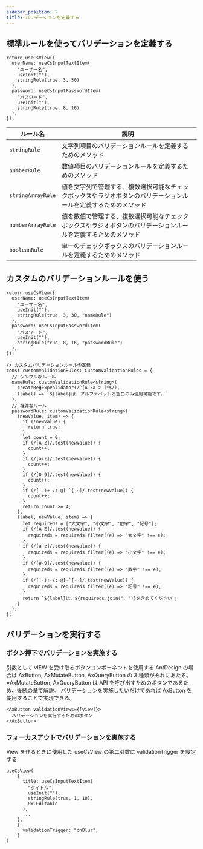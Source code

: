 ```yaml
---
sidebar_position: 2
title: バリデーションを定義する
---
```


## 標準ルールを使ってバリデーションを定義する

```tsx
return useCsView({
  userName: useCsInputTextItem(
    "ユーザー名",
    useInit(""),
    stringRule(true, 3, 30)
  ),
  password: useCsInputPasswordItem(
    "パスワード",
    useInit(""),
    stringRule(true, 8, 16)
  ),
});
```

| ルール名          | 説明                                                                                                             |
| ----------------- | ---------------------------------------------------------------------------------------------------------------- |
| `stringRule`      | 文字列項目のバリデーションルールを定義するためのメソッド                                                         |
| `numberRule`      | 数値項目のバリデーションルールを定義するためのメソッド                                                           |
| `stringArrayRule` | 値を文字列で管理する、複数選択可能なチェックボックスやラジオボタンのバリデーションルールを定義するためのメソッド |
| `numberArrayRule` | 値を数値で管理する、複数選択可能なチェックボックスやラジオボタンのバリデーションルールを定義するためのメソッド   |
| `booleanRule`     | 単一のチェックボックスのバリデーションルールを定義するためのメソッド                                             |

## カスタムのバリデーションルールを使う

```tsx
return useCsView({
  userName: useCsInputTextItem(
    "ユーザー名",
    useInit(""),
    stringRule(true, 3, 30, "nameRule")
  ),
  password: useCsInputPasswordItem(
    "パスワード",
    useInit(""),
    stringRule(true, 8, 16, "passwordRule")
  ),
});
```

```tsx
// カスタムバリデーションルールの定義
const customValidationRules: CustomValidationRules = {
  // シンプルなルール
  nameRule: customValidationRule<string>(
    createRegExpValidator(/^[A-Za-z ]*$/),
    (label) => `${label}は、アルファベットと空白のみ使用可能です。`
  ),
  // 複雑なルール
  passwordRule: customValidationRule<string>(
    (newValue, item) => {
      if (!newValue) {
        return true;
      }
      let count = 0;
      if (/[A-Z]/.test(newValue)) {
        count++;
      }
      if (/[a-z]/.test(newValue)) {
        count++;
      }
      if (/[0-9]/.test(newValue)) {
        count++;
      }
      if (/[!-)+-/:-@[-`{-~]/.test(newValue)) {
        count++;
      }
      return count >= 4;
    },
    (label, newValue, item) => {
      let requireds = ["大文字", "小文字", "数字", "記号"];
      if (/[A-Z]/.test(newValue)) {
        requireds = requireds.filter((e) => "大文字" !== e);
      }
      if (/[a-z]/.test(newValue)) {
        requireds = requireds.filter((e) => "小文字" !== e);
      }
      if (/[0-9]/.test(newValue)) {
        requireds = requireds.filter((e) => "数字" !== e);
      }
      if (/[!-)+-/:-@[-`{-~]/.test(newValue)) {
        requireds = requireds.filter((e) => "記号" !== e);
      }
      return `${label}は、${requireds.join("、")}を含めてください`;
    }
  ),
};
```

## バリデーションを実行する

### ボタン押下でバリデーションを実施する

引数として vIEW を受け取るボタンコンポーネントを使用する
AntDesign の場合は AxButton, AxMutateButton, AxQueryButton の 3 種類がそれにあたる。
※AxMutateButton, AxQueryButton は API を呼び出すためのボタンであるため、後続の章で解説。
バリデーションを実施したいだけであれば AxButton を使用することで実現できる。

```tsx
<AxButton validationViews={[view]}>
  バリデーションを実行するためのボタン
</AxButton>
```

### フォーカスアウトでバリデーションを実施する

View を作るときに使用した useCsView の第二引数に validationTrigger を設定する

```tsx
useCsView(
    {
      title: useCsInputTextItem(
        "タイトル",
        useInit(""),
        stringRule(true, 1, 10),
        RW.Editable
      ),
      ...
    },
    {
      validationTrigger: "onBlur",
    }
)

```
